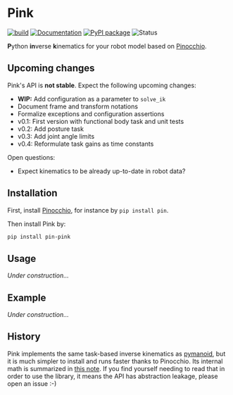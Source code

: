 # Pink

[![build](https://img.shields.io/github/workflow/status/stephane-caron/pink/CI)](https://github.com/stephane-caron/pink/actions)
[![Documentation](https://img.shields.io/badge/docs-online-brightgreen?logo=read-the-docs&style=flat)](https://scaron.info/doc/pink/)
[![PyPI package](https://img.shields.io/pypi/v/pin-pink)](https://pypi.org/project/pin-pink/)
![Status](https://img.shields.io/pypi/status/pin-pink)

**P**ython **in**verse **k**inematics for your robot model based on [Pinocchio](https://github.com/stack-of-tasks/pinocchio).

## Upcoming changes

Pink's API is **not stable**. Expect the following upcoming changes:

- **WIP:** Add configuration as a parameter to ``solve_ik``
- Document frame and transform notations
- Formalize exceptions and configuration assertions
- v0.1: First version with functional body task and unit tests
- v0.2: Add posture task
- v0.3: Add joint angle limits
- v0.4: Reformulate task gains as time constants

Open questions:

- Expect kinematics to be already up-to-date in robot data?

## Installation

First, install [Pinocchio](https://github.com/stack-of-tasks/pinocchio), for instance by ``pip install pin``.

Then install Pink by:

```sh
pip install pin-pink
```

## Usage

*Under construction...*

## Example

*Under construction...*

## History

Pink implements the same task-based inverse kinematics as [pymanoid](https://github.com/stephane-caron/pymanoid), but it is much simpler to install and runs faster thanks to Pinocchio. Its internal math is summarized in [this note](https://scaron.info/robot-locomotion/inverse-kinematics.html). If you find yourself needing to read that in order to use the library, it means the API has abstraction leakage, please open an issue :-)
